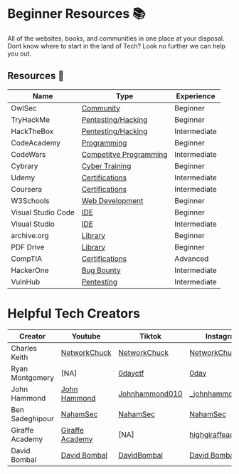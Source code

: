 
# Beginner Resources 📚

All of the websites, books, and communities in one place at your disposal. Dont know where to start in the land of Tech? Look no further we can help you out.


## Resources 🔗


| Name              | Type               | Experience   |
| ----------------- | -------------------|------------- |
| OwlSec | [Community](https://owlsec.io) | Beginner
| TryHackMe | [Pentesting/Hacking](https://www.tryhackme.com/) | Beginner
| HackTheBox | [Pentesting/Hacking](https://www.hackthebox.com) |Intermediate |
| CodeAcademy | [Programming](https://www.codeacademy.com) | Beginner
| CodeWars | [Competitve Programming](https://www.codewars.com) | Intermediate |
| Cybrary| [Cyber Training](https://www.cybrary.it/) | Beginner |
| Udemy | [Certifications](https://www.cybrary.it/) | Intermediate |
| Coursera | [Certifications](https://www.coursera.org/) | Intermediate |
| W3Schools | [Web Development](https://www.w3schools.com/) | Beginner |
| Visual Studio Code | [IDE](https://code.visualstudio.com/download) | Beginner |
| Visual Studio | [IDE](https://visualstudio.microsoft.com/vs/) | Intermediate |
| archive.org | [Library](https://archive.org/) | Beginner |
| PDF Drive | [Library](https://pdfdrive.webs.nf/) | Beginner |
| CompTIA | [Certifications](https://www.comptia.org/) | Advanced |
| HackerOne | [Bug Bounty](https://www.hackerone.com/for-hackers/how-to-start-hacking) | Intermediate 
| VulnHub | [Pentesting](https://www.vulnhub.com/) | Intermediate

# Helpful Tech Creators
  
| Creator | Youtube | Tiktok | Instagram | Github | Twitter |
|---------|---------|--------|-----------|--------|---------|
|Charles Keith | [NetworkChuck](https://wwww.youtube.com/NetworkChuck) | [NetworkChuck](https://www.tiktok.com/@networkchuck) | [NetworkChuck](https://www.instagram.com/networkchuck/) | [theNetworkChuck](https://github.com/theNetworkChuck) |
| Ryan Montgomery | [NA] | [0dayctf](https://www.tiktok.com/@0dayctf) | [0day](https://wwww.instagram.com/0day) | [0dayctf](https://github.com/0dayctf) |
| John Hammond | [John Hammond](https://www.youtube.com/channel/UCVeW9qkBjo3zosnqUbG7CFw) | [Johnhammond010](https://www.tiktok.com/@johnhammond010) | [_johnhammond](https://www.instagram.com/_johnhammond) | [JohnHammond](https://github.com/JohnHammond) |
| Ben Sadeghipour | [NahamSec](https://www.youtube.com/c/nahamsec) | [NahamSec](https://www.tiktok.com/@nahamsec) | [NahamSec](https://www.instagram.com/nahamsec) | [NahamSec](https://github.com/nahamsec) |
| Giraffe Academy | [Giraffe Academy](https://www.youtube.com/@GiraffeAcademy) | [NA] | [highgiraffeacademy](https://www.instagram.com/highgiraffeacademy)| [Giraffe Academy](https://github.com/giraffeacademy) |
| David Bombal | [David Bombal](https://www.youtube.com/@davidbombal) | [DavidBombal](https://www.tiktok.com/@davidbombal)| [David Bombal](https://www.instagram.com/davidbombal/) | [David Bombal](https://github.com/davidbombal) |
